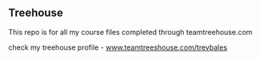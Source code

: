 ## Treehouse

This repo is for all my course files completed through teamtreehouse.com

check my treehouse profile - www.teamtreeshouse.com/trevbales
